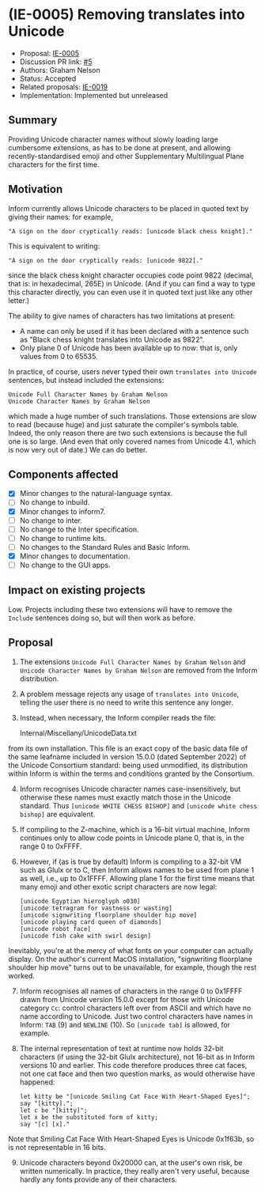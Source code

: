 # (IE-0005) Removing translates into Unicode

* Proposal: [IE-0005](0005-removing-translates-into-unicode.md)
* Discussion PR link: [#5](https://github.com/ganelson/inform-evolution/pull/5)
* Authors: Graham Nelson
* Status: Accepted
* Related proposals: [IE-0019](0019-unicode-command-parser.md)
* Implementation: Implemented but unreleased

## Summary

Providing Unicode character names without slowly loading large cumbersome
extensions, as has to be done at present, and allowing recently-standardised
emoji and other Supplementary Multilingual Plane characters for the first time.

## Motivation

Inform currently allows Unicode characters to be placed in quoted text by
giving their names: for example,

	"A sign on the door cryptically reads: [unicode black chess knight]."

This is equivalent to writing:

	"A sign on the door cryptically reads: [unicode 9822]."

since the black chess knight character occupies code point 9822 (decimal, that
is: in hexadecimal, 265E) in Unicode. (And if you can find a way to type this
character directly, you can even use it in quoted text just like any other letter.)

The ability to give names of characters has two limitations at present:

* A name can only be used if it has been declared with a sentence such as
"Black chess knight translates into Unicode as 9822".
* Only plane 0 of Unicode has been available up to now: that is, only values
from 0 to 65535.

In practice, of course, users never typed their own `translates into Unicode`
sentences, but instead included the extensions:

	Unicode Full Character Names by Graham Nelson
	Unicode Character Names by Graham Nelson

which made a huge number of such translations. Those extensions are slow to read
(because huge) and just saturate the compiler's symbols table. Indeed, the only
reason there are two such extensions is because the full one is so large. (And
even that only covered names from Unicode 4.1, which is now very out of date.)
We can do better.

## Components affected

- [x] Minor changes to the natural-language syntax.
- [ ] No change to inbuild.
- [x] Minor changes to inform7.
- [ ] No change to inter.
- [ ] No change to the Inter specification.
- [ ] No change to runtime kits.
- [ ] No changes to the Standard Rules and Basic Inform.
- [x] Minor changes to documentation.
- [ ] No change to the GUI apps.

## Impact on existing projects

Low. Projects including these two extensions will have to remove the `Include`
sentences doing so, but will then work as before.

## Proposal

1. The extensions `Unicode Full Character Names by Graham Nelson` and
`Unicode Character Names by Graham Nelson` are removed from the Inform
distribution.

2. A problem message rejects any usage of `translates into Unicode`, telling
the user there is no need to write this sentence any longer.

3. Instead, when necessary, the Inform compiler reads the file:

	Internal/Miscellany/UnicodeData.txt

from its own installation. This file is an exact copy of the basic data file of
the same leafname included in version 15.0.0 (dated September 2022) of the Unicode
Consortium standard: being used unmodified, its distribution within Inform is
within the terms and conditions granted by the Consortium.

4. Inform recognises Unicode character names case-insensitively, but otherwise
these names must exactly match those in the Unicode standard. Thus `[unicode WHITE CHESS BISHOP]`
and `[unicode white chess bishop]` are equivalent.

5. If compiling to the Z-machine, which is a 16-bit virtual machine, Inform
continues only to allow code points in Unicode plane 0, that is, in the range
0 to 0xFFFF.

6. However, if (as is true by default) Inform is compiling to a 32-bit VM such
as Glulx or to C, then Inform allows names to be used from plane 1 as well,
i.e., up to 0x1FFFF. Allowing plane 1 for the first time means that many emoji
and other exotic script characters are now legal:
	```
	[unicode Egyptian hieroglyph o030]
	[unicode tetragram for vastness or wasting]
	[unicode signwriting floorplane shoulder hip move]
	[unicode playing card queen of diamonds]
	[unicode robot face]
	[unicode fish cake with swirl design]
	```
Inevitably, you're at the mercy of what fonts on your computer can actually
display. On the author's current MacOS installation, "signwriting floorplane
shoulder hip move" turns out to be unavailable, for example, though the rest worked.

7. Inform recognises all names of characters in the range 0 to 0x1FFFF drawn
from Unicode version 15.0.0 except for those with Unicode category `Cc`: control
characters left over from ASCII and which have no name according to Unicode.
Just two control characters have names in Inform:  `TAB` (9) and `NEWLINE` (10).
So `[unicode tab]` is allowed, for example.

8. The internal representation of text at runtime now holds 32-bit characters
(if using the 32-bit Glulx architecture), not 16-bit as in Inform versions 10
and earlier. This code therefore produces three cat faces, not one cat face
and then two question marks, as would otherwise have happened:
	```
	let kitty be "[unicode Smiling Cat Face With Heart-Shaped Eyes]";
	say "[kitty].";
	let c be "[kitty]";
	let x be the substituted form of kitty;
	say "[c] [x]."
	```
Note that Smiling Cat Face With Heart-Shaped Eyes is Unicode 0x1f63b, so is
not representable in 16 bits.

9. Unicode characters beyond 0x20000 can, at the user's own risk, be written
numerically. In practice, they really aren't very useful, because hardly
any fonts provide any of their characters.

